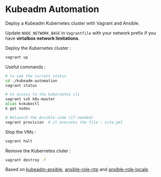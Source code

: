 # Kubeadm Automation

Deploy a Kubeadm Kubernetes cluster with Vagrant and Ansible.

Update ``NODE_NETWORK_BASE`` in ``Vagrantfile`` with your network prefix if you have **virtalbox network limitations**.

Deploy the Kubernetes cluster :
```sh
vagrant up
```

Useful commands :
```sh
# to see the current status
cd ./kubeadm-automation
vagrant status

# to access to the kubernetes cli
vagrant ssh k8s-master
alias k=kubectl
k get nodes

# Relaunch the Ansible code (if needed)
vagrant provision  # it executes the file : site.yml
```

Stop the VMs :
```sh
vagrant halt
```

Remove the Kubernetes cluter :
```sh
vagrant destroy -f
```

Based on [kubeadm-ansible](https://github.com/kairen/kubeadm-ansible), [ansible-role-ntp](https://github.com/geerlingguy/ansible-role-ntp) and [ansible-role-locale](https://github.com/robertdebock/ansible-role-locale).